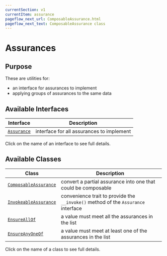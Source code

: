 ```yaml
---
currentSection: v1
currentItem: assurance
pageflow_next_url: ComposableAssurance.html
pageflow_next_text: ComposableAssurance class
---
```


# Assurances

## Purpose

These are utilities for:

* an interface for assurances to implement
* applying groups of assurances to the same data

## Available Interfaces

Interface | Description
------|------------
[`Assurance`](../Interfaces/Assurance.html) | interface for all assurances to implement

Click on the name of an interface to see full details.

## Available Classes

Class | Description
------|------------
[`ComposableAssurance`](ComposableAssurance.html) | convert a partial assurance into one that could be composable
[`InvokeableAssurance`](InvokeableAssurance.html) | convenience trait to provide the `__invoke()` method of the `Assurance` interface
[`EnsureAllOf`](EnsureAllOf.html) | a value must meet all the assurances in the list
[`EnsureAnyOneOf`](EnsureAnyOneOf.html) | a value must meet at least one of the assurances in the list

Click on the name of a class to see full details.
